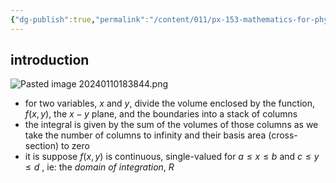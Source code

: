 ```yaml
---
{"dg-publish":true,"permalink":"/content/011/px-153-mathematics-for-physicists/term-2/px-153-i-integration/px-153-i2-multiple-integrals/","noteIcon":"1","created":"2024-11-25T10:50:32.000+00:00","updated":"2024-11-26T19:38:03.846+00:00"}
---
```


## introduction
![Pasted image 20240110183844.png](/img/user/pics/Pasted%20image%2020240110183844.png)
- for two variables, $x$ and $y$, divide the volume enclosed by the function, $f(x,y)$, the $x-y$ plane, and the boundaries into a stack of columns
- the integral is given by the sum of the volumes of those columns as we take the number of columns to infinity and their basis area (cross-section) to zero
- it is suppose $f(x,y)$ is continuous, single-valued for $a \leq x \leq b$ and $c \leq y \leq d$ , ie: the *domain of integration*, $R$
